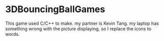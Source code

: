 # 3DBouncingBallGames
This game used C/C++ to make.
my partner is Kevin Tang.
my laptop has something wrong with the picture displaying, so I replace the icons to words.
